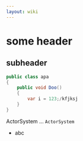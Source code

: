 ```yaml
---
layout: wiki
---
```


# some header

## subheader

```csharp
public class apa
{
	public void Doo()
	{
		var i = 123;/kfjksj
	}
}
```

ActorSystem ...  `ActorSystem`  

* abc


